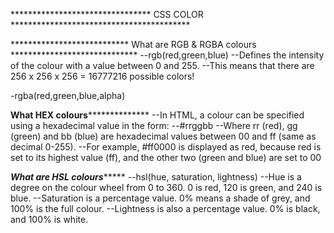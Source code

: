 
******************************** CSS COLOR *****************************************

*************************** What are RGB & RGBA colours *****************************
--rgb(red,green,blue)
--Defines the intensity of the colour with a value between 0 and 255.
--This means that there are 256 x 256 x 256 = 16777216 possible colors!

-rgba(red,green,blue,alpha)

**************************What HEX colours****************************************
--In HTML, a colour can be specified using a hexadecimal value in the form:
--#rrggbb
--Where rr (red), gg (green) and bb (blue) are hexadecimal values between 00 and ff (same as decimal 0-255).
--For example, #ff0000 is displayed as red, because red is set to its highest value (ff), and the other two (green and blue) are set to 00

***************************What are HSL colours********************************
--hsl(hue, saturation, lightness)
--Hue is a degree on the colour wheel from 0 to 360. 0 is red, 120 is green, and 240 is blue.
--Saturation is a percentage value. 0% means a shade of grey, and 100% is the full colour.
--Lightness is also a percentage value. 0% is black, and 100% is white.

